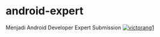 # android-expert
Menjadi Android Developer Expert Submission
[![victorang1](https://circleci.com/gh/victorang1/android-expert.svg?style=svg)](https://circleci.com/gh/victorang1/android-expert)
